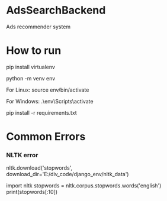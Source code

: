 # AdsSearchBackend
Ads recommender system 

# How to run
<p>pip install virtualenv</p>
<p>python -m venv env</p>
<p>For Linux: source env/bin/activate</p>
<p>For Windows: .\env\Scripts\activate</p>
<p>pip install -r requirements.txt</p>

# Common Errors
<h3>NLTK error</h3>
<p>nltk.download('stopwords', download_dir='E:/div_code/django_env/nltk_data')</p>

<p>import nltk
stopwords = nltk.corpus.stopwords.words('english')
print(stopwords[:10])</p>